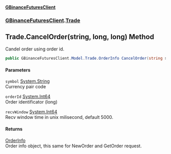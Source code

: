 #### [GBinanceFuturesClient](./index.md 'index')
### [GBinanceFuturesClient](./GBinanceFuturesClient.md 'GBinanceFuturesClient').[Trade](./GBinanceFuturesClient-Trade.md 'GBinanceFuturesClient.Trade')
## Trade.CancelOrder(string, long, long) Method
Candel order using order id.  
```csharp
public GBinanceFuturesClient.Model.Trade.OrderInfo CancelOrder(string symbol, long orderId, long recvWindow=5000L);
```
#### Parameters
<a name='GBinanceFuturesClient-Trade-CancelOrder(string_long_long)-symbol'></a>
`symbol` [System.String](https://docs.microsoft.com/en-us/dotnet/api/System.String 'System.String')  
Currency pair code  
  
<a name='GBinanceFuturesClient-Trade-CancelOrder(string_long_long)-orderId'></a>
`orderId` [System.Int64](https://docs.microsoft.com/en-us/dotnet/api/System.Int64 'System.Int64')  
Order identificator (long)  
  
<a name='GBinanceFuturesClient-Trade-CancelOrder(string_long_long)-recvWindow'></a>
`recvWindow` [System.Int64](https://docs.microsoft.com/en-us/dotnet/api/System.Int64 'System.Int64')  
Recv window time in unix milisecond, default 5000.  
  
#### Returns
[OrderInfo](./GBinanceFuturesClient-Model-Trade-OrderInfo.md 'GBinanceFuturesClient.Model.Trade.OrderInfo')  
Order info object, this same for NewOrder and GetOrder request.  
